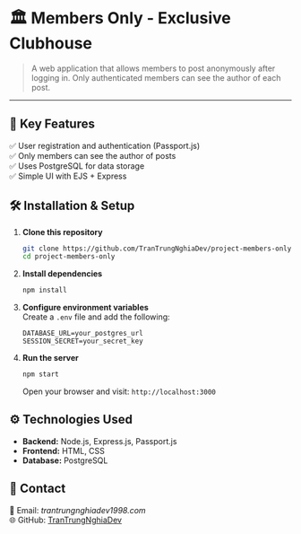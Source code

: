 # 🏛️ Members Only - Exclusive Clubhouse

> A web application that allows members to post anonymously after logging in. Only authenticated members can see the author of each post.

---

## 🎯 Key Features
✅ User registration and authentication (Passport.js)  
✅ Only members can see the author of posts  
✅ Uses PostgreSQL for data storage  
✅ Simple UI with EJS + Express  

## 🛠 Installation & Setup

1. **Clone this repository**  
   ```sh
   git clone https://github.com/TranTrungNghiaDev/project-members-only.git
   cd project-members-only
   ```

2. **Install dependencies**  
   ```sh
   npm install
   ```

3. **Configure environment variables**  
   Create a `.env` file and add the following:
   ```env
   DATABASE_URL=your_postgres_url
   SESSION_SECRET=your_secret_key
   ```

4. **Run the server**  
   ```sh
   npm start
   ```
   Open your browser and visit: `http://localhost:3000`

## ⚙ Technologies Used
- **Backend:** Node.js, Express.js, Passport.js  
- **Frontend:** HTML, CSS
- **Database:** PostgreSQL  

## 📩 Contact
📧 Email: *trantrungnghiadev1998.com*  
🌐 GitHub: [TranTrungNghiaDev](https://github.com/TranTrungNghiaDev)  

